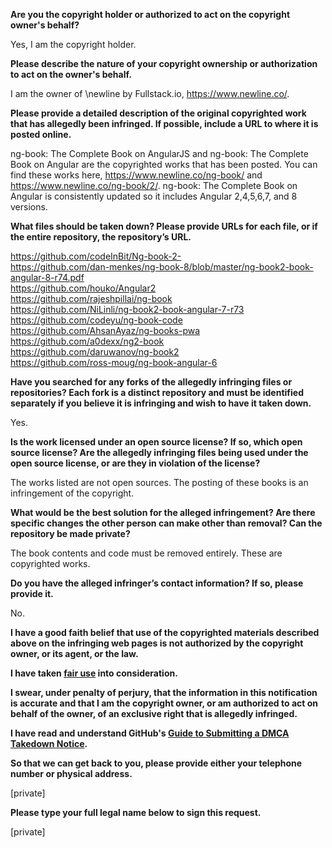 **Are you the copyright holder or authorized to act on the copyright owner's behalf?**

Yes, I am the copyright holder.

**Please describe the nature of your copyright ownership or authorization to act on the owner's behalf.**

I am the owner of \newline by Fullstack.io, https://www.newline.co/.

**Please provide a detailed description of the original copyrighted work that has allegedly been infringed. If possible, include a URL to where it is posted online.**

ng-book: The Complete Book on AngularJS and ng-book: The Complete Book on Angular are the copyrighted works that has been posted. You can find these works here, https://www.newline.co/ng-book/ and https://www.newline.co/ng-book/2/. ng-book: The Complete Book on Angular is consistently updated so it includes Angular 2,4,5,6,7, and 8 versions.

**What files should be taken down? Please provide URLs for each file, or if the entire repository, the repository’s URL.**

https://github.com/codeInBit/Ng-book-2-  
https://github.com/dan-menkes/ng-book-8/blob/master/ng-book2-book-angular-8-r74.pdf  
https://github.com/houko/Angular2  
https://github.com/rajeshpillai/ng-book  
https://github.com/NiLinli/ng-book2-book-angular-7-r73  
https://github.com/codeyu/ng-book-code  
https://github.com/AhsanAyaz/ng-books-pwa  
https://github.com/a0dexx/ng2-book  
https://github.com/daruwanov/ng-book2  
https://github.com/ross-moug/ng-book-angular-6  

**Have you searched for any forks of the allegedly infringing files or repositories? Each fork is a distinct repository and must be identified separately if you believe it is infringing and wish to have it taken down.**

Yes.

**Is the work licensed under an open source license? If so, which open source license? Are the allegedly infringing files being used under the open source license, or are they in violation of the license?**

The works listed are not open sources. The posting of these books is an infringement of the copyright.

**What would be the best solution for the alleged infringement? Are there specific changes the other person can make other than removal? Can the repository be made private?**

The book contents and code must be removed entirely. These are copyrighted works.

**Do you have the alleged infringer’s contact information? If so, please provide it.**

No.

**I have a good faith belief that use of the copyrighted materials described above on the infringing web pages is not authorized by the copyright owner, or its agent, or the law.**

**I have taken <a href="https://www.lumendatabase.org/topics/22">fair use</a> into consideration.**

**I swear, under penalty of perjury, that the information in this notification is accurate and that I am the copyright owner, or am authorized to act on behalf of the owner, of an exclusive right that is allegedly infringed.**

**I have read and understand GitHub's <a href="https://help.github.com/articles/guide-to-submitting-a-dmca-takedown-notice/">Guide to Submitting a DMCA Takedown Notice</a>.**

**So that we can get back to you, please provide either your telephone number or physical address.**

[private]

**Please type your full legal name below to sign this request.**

[private]

